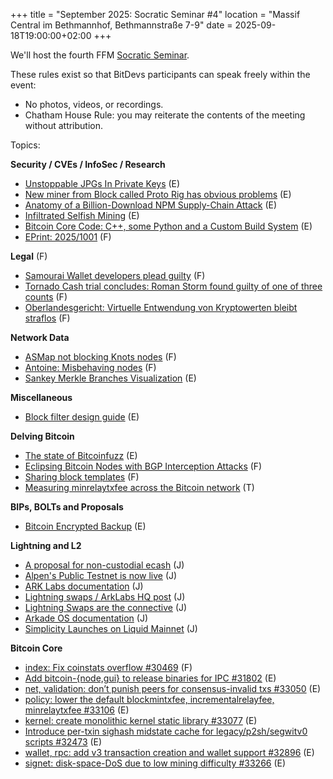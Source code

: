 +++
title = "September 2025: Socratic Seminar #4"
location = "Massif Central im Bethmannhof, Bethmannstraße 7-9"
date = 2025-09-18T19:00:00+02:00
+++

We'll host the fourth FFM [Socratic Seminar](https://bitdevs.berlin/about/).

These rules exist so that BitDevs participants can speak freely within the event:
- No photos, videos, or recordings.
- Chatham House Rule: you may reiterate the contents of the meeting without attribution.

Topics:

**Security / CVEs / InfoSec / Research**
- [Unstoppable JPGs In Private Keys](https://blog.bitmex.com/the-unstoppable-jpg-in-private-keys/) (E)
- [New miner from Block called Proto Rig has obvious problems](https://x.com/KristianCsep/status/1967256455574368410) (E)
- [Anatomy of a Billion-Download NPM Supply-Chain Attack](https://jdstaerk.substack.com/p/we-just-found-malicious-code-in-the) (E)
- [Infiltrated Selfish Mining](https://dl.acm.org/doi/10.1145/3708821.3736191) (E)
- [Bitcoin Core Code: C++, some Python and a Custom Build System](https://binaryigor.com/bitcoin-core-code.html) (E)
- [EPrint: 2025/1001](https://eprint.iacr.org/2025/1001.pdf) (F)

**Legal** (F)
- [Samourai Wallet developers plead guilty](https://bitcoinmagazine.com/news/samourai-wallet-developers-plead-guilty) (F)
- [Tornado Cash trial concludes: Roman Storm found guilty of one of three counts](https://bitcoinmagazine.com/news/tornado-cash-trial-concludes-roman-storm-found-guilty-of-one-of-three-counts) (F)
- [Oberlandesgericht: Virtuelle Entwendung von Kryptowerten bleibt straflos](https://www.heise.de/news/Oberlandesgericht-Virtuelle-Entwendung-von-Kryptowerten-bleibt-straflos-10484771.html) (F)

**Network Data**
- [ASMap not blocking Knots nodes](https://x.com/fjahr/status/1967009137671504303) (F)
- [Antoine: Misbehaving nodes](https://antoinep.com/posts/misbehaving_nodes/) (F)
- [Sankey Merkle Branches Visualization](https://stratum.work/sankey) (E)

**Miscellaneous**
- [Block filter design guide](https://rustaceanrob.com/blog/13-cbf-design) (E)

**Delving Bitcoin**
- [The state of Bitcoinfuzz](https://delvingbitcoin.org/t/the-state-of-bitcoinfuzz/1946) (E)
- [Eclipsing Bitcoin Nodes with BGP Interception Attacks](https://delvingbitcoin.org/t/eclipsing-bitcoin-nodes-with-bgp-interception-attacks) (F)
- [Sharing block templates](https://delvingbitcoin.org/t/sharing-block-templates/1906) (F)
- [Measuring minrelaytxfee across the Bitcoin network](https://delvingbitcoin.org/t/measuring-minrelaytxfee-across-the-bitcoin-network/1989/) (T)

**BIPs, BOLTs and Proposals**
- [Bitcoin Encrypted Backup](https://groups.google.com/g/bitcoindev/c/5NgJbpVDgEc) (E)

**Lightning and L2**
- [A proposal for non-custodial ecash](https://x.com/lukechilds/status/1861717239839461393) (J)
- [Alpen's Public Testnet is now live](https://x.com/AlpenLabs/status/1952363933136031926) (J)
- [ARK Labs documentation](https://docs.arklabs.xyz/ark/) (J)
- [Lightning swaps / ArkLabs HQ post](https://x.com/ArkLabsHQ/status/1955617205967782203) (J)
- [Lightning Swaps are the connective](https://insider.btcpp.dev/p/lightning-swaps-are-the-connective) (J)
- [Arkade OS documentation](https://docs.arkadeos.com/) (J)
- [Simplicity Launches on Liquid Mainnet](https://x.com/Blockstream/status/1950952316766425438) (J)

**Bitcoin Core**
- [index: Fix coinstats overflow #30469](https://github.com/bitcoin/bitcoin/pull/30469) (F)
- [Add bitcoin-{node,gui} to release binaries for IPC #31802](https://github.com/bitcoin/bitcoin/pull/31802) (E)
- [net, validation: don’t punish peers for consensus-invalid txs #33050](https://github.com/bitcoin/bitcoin/pull/33050) (E)
- [policy: lower the default blockmintxfee, incrementalrelayfee, minrelaytxfee #33106](https://github.com/bitcoin/bitcoin/pull/33106) (E)
- [kernel: create monolithic kernel static library #33077](https://github.com/bitcoin/bitcoin/pull/33077) (E)
- [Introduce per-txin sighash midstate cache for legacy/p2sh/segwitv0 scripts #32473](https://github.com/bitcoin/bitcoin/pull/32473) (E)
- [wallet, rpc: add v3 transaction creation and wallet support #32896](https://github.com/bitcoin/bitcoin/pull/32896) (E)
- [signet: disk-space-DoS due to low mining difficulty #33266](https://github.com/bitcoin/bitcoin/pull/33266) (E)
